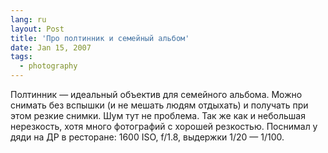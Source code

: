 ```yaml
---
lang: ru
layout: Post
title: 'Про полтинник и семейный альбом'
date: Jan 15, 2007
tags:
  - photography
---
```


Полтинник — идеальный объектив для семейного альбома. Можно снимать без вспышки (и не мешать людям отдыхать) и получать при этом резкие снимки. Шум тут не проблема. Так же как и небольшая нерезкость, хотя много фотографий с хорошей резкостью. Поснимал у дяди на ДР в ресторане: 1600 ISO, f/1.8, выдержки 1/20 — 1/100.
